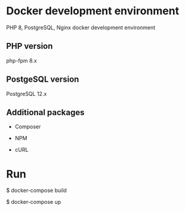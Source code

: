 # Docker development environment

PHP 8, PostgreSQL, Nginx  docker development environment

## PHP version

php-fpm 8.x

## PostgeSQL version

PostgreSQL 12.x

## Additional packages

- Composer

- NPM

- cURL

# Run

$ docker-compose build

$ docker-compose up
